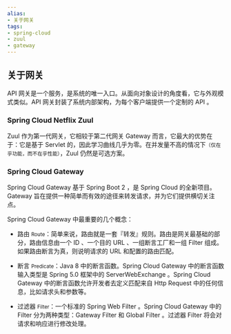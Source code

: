 ```yaml
---
alias: 
- 关于网关
tags: 
- spring-cloud
- zuul
- gateway
---
```


## 关于网关


API 网关是一个服务，是系统的唯一入口。从面向对象设计的角度看，它与外观模式类似。API 网关封装了系统内部架构，为每个客户端提供一个定制的 API 。

### Spring Cloud Netflix Zuul

Zuul 作为第一代网关，它相较于第二代网关 Gateway 而言，它最大的优势在于：它是基于 Servlet 的，因此学习曲线几乎为零。在并发量不高的情况下<small>（仅在乎功能，而不在乎性能）</small>，Zuul 仍然是可选方案。

### Spring Cloud Gateway 

Spring Cloud Gateway 基于 Spring Boot 2 ，是 Spring Cloud 的全新项目。Gateway 旨在提供一种简单而有效的途径来转发请求，并为它们提供横切关注点。

Spring Cloud Gateway 中最重要的几个概念：

- 路由 <small>Route</small>：简单来说，路由就是一套『转发』规则。路由是网关最基础的部分，路由信息由一个 ID 、一个目的 URL 、一组断言工厂和一组 Filter 组成。如果路由断言为真，则说明请求的 URL 和配置的路由匹配。

- 断言 <small>Predicate</small>：Java 8 中的断言函数。Spring Cloud Gateway 中的断言函数输入类型是 Spring 5.0 框架中的 ServerWebExchange 。Spring Cloud Gateway 中的断言函数允许开发者去定义匹配来自 Http Request 中的任何信息，比如请求头和参数等。

- 过滤器 <small>Filter</small>：一个标准的 Spring Web Filter 。Spring Cloud Gateway 中的 Filter 分为两种类型：Gateway Filter 和 Global Filter 。过滤器 Filter 将会对请求和响应进行修改处理。
